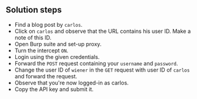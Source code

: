 ## Solution steps

- Find a blog post by `carlos`.
- Click on `carlos` and observe that the URL contains his user ID. Make a note of this ID.
- Open Burp suite and set-up proxy.
- Turn the intercept `ON`.
- Login using the given credentials.
- Forward the `POST` request containing your `username` and `password`.
- Change the user ID of `wiener` in the `GET` request with user ID of `carlos` and forward the request.
- Observe that you're now logged-in as carlos.
- Copy the API key and submit it.

